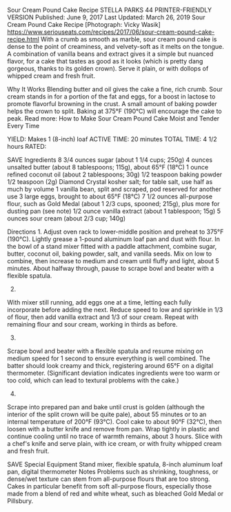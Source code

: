 Sour Cream Pound Cake Recipe
STELLA PARKS
44     PRINTER-FRIENDLY VERSION
Published: June 9, 2017 Last Updated: March 26, 2019
Sour Cream Pound Cake Recipe
[Photograph: Vicky Wasik]
https://www.seriouseats.com/recipes/2017/06/sour-cream-pound-cake-recipe.html
With a crumb as smooth as marble, sour cream pound cake is dense to the point of creaminess, and velvety-soft as it melts on the tongue. A combination of vanilla beans and extract gives it a simple but nuanced flavor, for a cake that tastes as good as it looks (which is pretty dang gorgeous, thanks to its golden crown). Serve it plain, or with dollops of whipped cream and fresh fruit.

Why It Works
Blending butter and oil gives the cake a fine, rich crumb.
Sour cream stands in for a portion of the fat and eggs, for a boost in lactose to promote flavorful browning in the crust.
A small amount of baking powder helps the crown to split.
Baking at 375°F (190°C) will encourage the cake to peak.
Read more: How to Make Sour Cream Pound Cake Moist and Tender Every Time

YIELD:
Makes 1 (8-inch) loaf
ACTIVE TIME:
20 minutes
TOTAL TIME:
4 1/2 hours
RATED:
    
 SAVE
Ingredients
8 3/4 ounces sugar (about 1 1/4 cups; 250g)
4 ounces unsalted butter (about 8 tablespoons; 115g), about 65°F (18°C)
1 ounce refined coconut oil (about 2 tablespoons; 30g)
1/2 teaspoon baking powder
1/2 teaspoon (2g) Diamond Crystal kosher salt; for table salt, use half as much by volume
1 vanilla bean, split and scraped, pod reserved for another use
3 large eggs, brought to about 65°F (18°C)
7 1/2 ounces all-purpose flour, such as Gold Medal (about 1 2/3 cups, spooned; 215g), plus more for dusting pan (see note)
1/2 ounce vanilla extract (about 1 tablespoon; 15g)
5 ounces sour cream (about 2/3 cup; 140g)

Directions
1.
Adjust oven rack to lower-middle position and preheat to 375°F (190°C). Lightly grease a 1-pound aluminum loaf pan and dust with flour. In the bowl of a stand mixer fitted with a paddle attachment, combine sugar, butter, coconut oil, baking powder, salt, and vanilla seeds. Mix on low to combine, then increase to medium and cream until fluffy and light, about 5 minutes. About halfway through, pause to scrape bowl and beater with a flexible spatula.

2.
With mixer still running, add eggs one at a time, letting each fully incorporate before adding the next. Reduce speed to low and sprinkle in 1/3 of flour, then add vanilla extract and 1/3 of sour cream. Repeat with remaining flour and sour cream, working in thirds as before.

3.
Scrape bowl and beater with a flexible spatula and resume mixing on medium speed for 1 second to ensure everything is well combined. The batter should look creamy and thick, registering around 65°F on a digital thermometer. (Significant deviation indicates ingredients were too warm or too cold, which can lead to textural problems with the cake.)

4.
Scrape into prepared pan and bake until crust is golden (although the interior of the split crown will be quite pale), about 55 minutes or to an internal temperature of 200°F (93°C). Cool cake to about 90°F (32°C), then loosen with a butter knife and remove from pan. Wrap tightly in plastic and continue cooling until no trace of warmth remains, about 3 hours. Slice with a chef's knife and serve plain, with ice cream, or with fruity whipped cream and fresh fruit.

 SAVE
Special Equipment
Stand mixer, flexible spatula, 8-inch aluminum loaf pan, digital thermometer
Notes
Problems such as shrinking, toughness, or dense/wet texture can stem from all-purpose flours that are too strong. Cakes in particular benefit from soft all-purpose flours, especially those made from a blend of red and white wheat, such as bleached Gold Medal or Pillsbury.